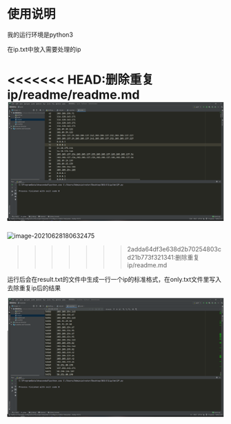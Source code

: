 # 使用说明

我的运行环境是python3



在ip.txt中放入需要处理的ip

<<<<<<< HEAD:删除重复ip/readme/readme.md
![image-20210628180632475](image-20210628180632475.png)
=======
![image-20210628180632475](\images\image-20210628180632475.png)
>>>>>>> 2adda64df3e638d2b70254803cd21b773f321341:删除重复ip/readme.md



运行后会在result.txt的文件中生成一行一个ip的标准格式，在only.txt文件里写入去除重复ip后的结果

![image-20210628181013875](image-20210628181013875.png)



